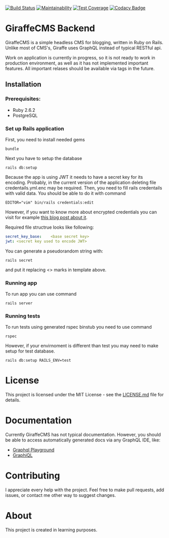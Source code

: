 [![Build Status](https://travis-ci.com/kuskoman/GiraffeCMS-backend-rails.svg?branch=master)](https://travis-ci.com/kuskoman/GiraffeCMS-backend-rails)
[![Maintainability](https://api.codeclimate.com/v1/badges/5365516c3e5989b2d969/maintainability)](https://codeclimate.com/github/kuskoman/GiraffeCMS-backend-rails/maintainability)
[![Test Coverage](https://api.codeclimate.com/v1/badges/5365516c3e5989b2d969/test_coverage)](https://codeclimate.com/github/kuskoman/GiraffeCMS-backend-rails/test_coverage)
[![Codacy Badge](https://api.codacy.com/project/badge/Grade/ff48f170b1c246c1baa162cb33d3937d)](https://www.codacy.com/app/kuskoman/GiraffeCMS-backend-rails?utm_source=github.com&amp;utm_medium=referral&amp;utm_content=kuskoman/GiraffeCMS-backend-rails&amp;utm_campaign=Badge_Grade)

# GiraffeCMS Backend
GiraffeCMS is a simple headless CMS for blogging, written in Ruby on Rails. Unlike most of CMS's, Giraffe uses GraphQL instead of typical RESTful api.

Work on application is currently in progress, so it is not ready to work in production environment, as well as it has not implemented important features. All important relases should be available via tags in the future.

## Installation
### Prerequisites:
* Ruby 2.6.2
* PostgreSQL

### Set up Rails application
First, you need to install needed gems
~~~~shell
bundle
~~~~
Next you have to setup the database
~~~~shell
rails db:setup
~~~~
Because the app is using JWT it needs to have a secret key for its encoding. Probably, in the current version of the application deleting file credentails.yml.enc may be required. Then, you need to fill rails credentails with valid data. You should be able to do it with command
~~~~shell
EDITOR="vim" bin/rails credentials:edit
~~~~
However, if you want to know more about encrypted credentials you can visit for example [this blog post about it](https://www.engineyard.com/blog/rails-encrypted-credentials-on-rails-5.2).

Required file structrue looks like following:
~~~~yml
secret_key_base: 	<base secret key>
jwt: <secret key used to encode JWT>
~~~~
You can generate a pseudorandom string with:
~~~~shell
rails secret
~~~~
and put it replacing <> marks in template above.

### Running app
To run app you can use command
~~~~shell
rails server
~~~~

### Running tests
To run tests using generated rspec binstub you need to use command
~~~~shell
rspec
~~~~
However, if your envirnoment is different than test you may need to make setup for test database.
~~~~shell
rails db:setup RAILS_ENV=test
~~~~

# License
This project is licensed under the MIT License - see the [LICENSE.md](LICENSE.md) file for details.

# Documentation
Currently GiraffeCMS has not typical documentation. However, you should be able to access automatically generated docs via any GraphQL IDE, like:
* [Graphql Playground](https://github.com/prisma/graphql-playground)
* [GraphiQL](https://github.com/graphql/graphiql)

# Contributing
I appreciate every help with the project. Feel free to make pull requests, add issues, or contact me other way to suggest changes.

# About

This project is created in learning purposes.